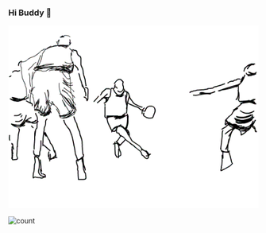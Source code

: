 ### Hi Buddy 👋

![hobby](https://github.com/CarryChang/CarryChang/blob/master/cool_c.gif)

![count](https://visitor-badge.laobi.icu/badge?page_id=https://github.com/CarryChang)


<!--
**CarryChang/CarryChang** is a ✨ _special_ ✨ repository because its `README.md` (this file) appears on your GitHub profile.

Here are some ideas to get you started:

- 🔭 I’m currently working on ...
- 🌱 I’m currently learning ...
- 👯 I’m looking to collaborate on ...
- 🤔 I’m looking for help with ...
- 💬 Ask me about ...
- 📫 How to reach me: ...
- 😄 Pronouns: ...
- ⚡ Fun fact: ...
-->
